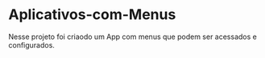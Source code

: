 # Aplicativos-com-Menus
Nesse projeto foi criaodo um App com menus que podem ser acessados e configurados.
